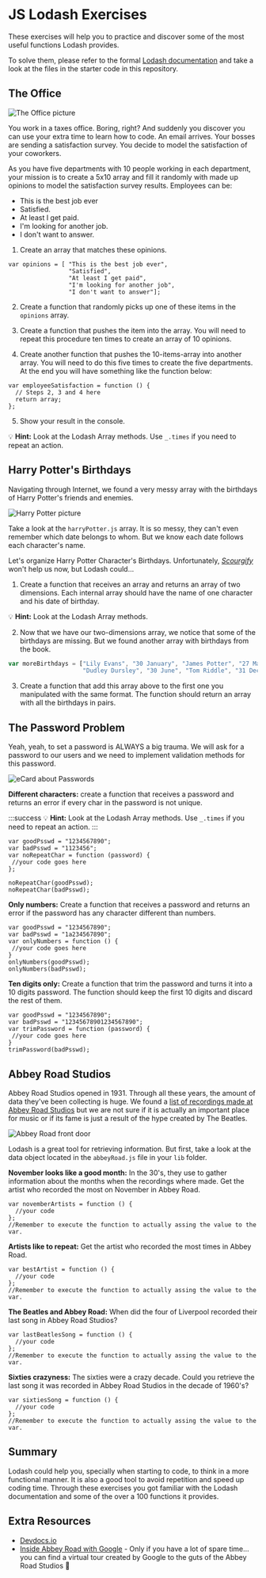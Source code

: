 JS Lodash Exercises
=
These exercises will help you to practice and discover some of the most useful functions Lodash provides.

To solve them, please refer to the formal [Lodash documentation](https://lodash.com/) and take a look at the files in the starter code in this repository.

## The Office

![The Office picture](https://i.imgur.com/9g31Bwo.gif)

You work in a taxes office. Boring, right? And suddenly you discover you can use your extra time to learn how to code. An email arrives. Your bosses are sending a satisfaction survey. You decide to model the satisfaction of your coworkers.

As you have five departments with 10 people working in each department, your mission is to create a 5x10 array and fill it randomly with made up opinions to model the satisfaction survey results. Employees can be:

 - This is the best job ever
 - Satisfied.
 - At least I get paid.
 - I'm looking for another job.
 - I don't want to answer.


1) Create an array that matches these opinions.
 ```javascript=
 var opinions = [ "This is the best job ever",
                  "Satisfied",
                  "At least I get paid",
                  "I'm looking for another job",
                  "I don't want to answer"];
 ```
2) Create a function that randomly picks up one of these items in the `opinions` array.

3) Create a function that pushes the item into the array. You will need to repeat this procedure ten times to create an array of 10 opinions.

4) Create another function that pushes the 10-items-array into another array. You will need to do this five times to create the five departments. At the end you will have something like the function below:

```javascript=
var employeeSatisfaction = function () {
  // Steps 2, 3 and 4 here
  return array;
};
```
5) Show your result in the console.

:bulb: **Hint:** Look at the Lodash Array methods. Use `_.times` if you need to repeat an action.

## Harry Potter's Birthdays

Navigating through Internet, we found a very messy array with the birthdays of Harry Potter's friends and enemies.

![Harry Potter picture](https://i.imgur.com/O0DGqAa.png)

Take a look at the `harryPotter.js` array. It is so messy, they can't even remember which date belongs to whom. But we know each date follows each character's name.

Let's organize Harry Potter Character's Birthdays. Unfortunately, [*Scourgify*](http://harrypotter.wikia.com/wiki/Scouring_Charm) won't help us now, but Lodash could...

1) Create a function that receives an array and returns an array of two dimensions. Each internal array should have the name of one character and his date of birthday.


:bulb: **Hint:** Look at the Lodash Array methods.

2) Now that we have our two-dimensions array, we notice that some of the birthdays are missing. But we found another array with birthdays from the book.
```javascript
var moreBirthdays = ["Lily Evans", "30 January", "James Potter", "27 March",
                     "Dudley Dursley", "30 June", "Tom Riddle", "31 December"];
```
3) Create a function that add this array above to the first one you manipulated with the same format. The function should return an array with all the birthdays in pairs.


## The Password Problem

Yeah, yeah, to set a password is ALWAYS a big trauma. We will ask for a password to our users and we need to implement validation methods for this password.

![eCard about Passwords](https://i.imgur.com/CJHtpLw.png)


**Different characters:** create a function that receives a password and returns an error if every char in the password is not unique.

:::success
:bulb: **Hint:** Look at the Lodash Array methods. Use `_.times` if you need to repeat an action.
:::

```javascript=
var goodPsswd = "1234567890";
var badPsswd = "1123456";
var noRepeatChar = function (password) {
 //your code goes here
};

noRepeatChar(goodPsswd);
noRepeatChar(badPsswd);
```
**Only numbers:** Create a function that receives a password and returns an error if the password has any character different than numbers.


```javascript=
var goodPsswd = "1234567890";
var badPsswd = "1a234567890";
var onlyNumbers = function () {
 //your code goes here
}
onlyNumbers(goodPsswd);
onlyNumbers(badPsswd);
```

**Ten digits only:** Create a function that trim the password and turns it into a 10 digits password. The function should keep the first 10 digits and discard the rest of them.

```javascript=
var goodPsswd = "1234567890";
var badPsswd = "12345678901234567890";
var trimPassword = function (password) {
 //your code goes here
}
trimPassword(badPsswd);
```

## Abbey Road Studios

Abbey Road Studios opened in 1931. Through all these years, the amount of data they've been collecting is huge. We found a [list of recordings made at Abbey Road Studios](https://en.wikipedia.org/wiki/List_of_recordings_made_at_Abbey_Road_Studios) but we are not sure if it is actually an important place for music or if its fame is just a result of the hype created by The Beatles.

![Abbey Road front door](https://i.imgur.com/1kRBdy4.jpg)

Lodash is a great tool for retrieving information. But first, take a look at the data object located in the `abbeyRoad.js` file in your `lib` folder.

**November looks like a good month:** In the 30's, they use to gather information about the months when the recordings where made. Get the artist who recorded the most on November in Abbey Road.

```javascript=
var novemberArtists = function () {
  //your code
};
//Remember to execute the function to actually assing the value to the var.
```

**Artists like to repeat:** Get the artist who recorded the most times in Abbey Road.

```javascript=
var bestArtist = function () {
  //your code
};
//Remember to execute the function to actually assing the value to the var.
```

**The Beatles and Abbey Road:** When did the four of Liverpool recorded their last song in Abbey Road Studios?

```javascript=
var lastBeatlesSong = function () {
  //your code
};
//Remember to execute the function to actually assing the value to the var.
```

**Sixties crazyness:** The sixties were a crazy decade. Could you retrieve the last song it was recorded in Abbey Road Studios in the decade of 1960's?

```javascript=
var sixtiesSong = function () {
  //your code
};
//Remember to execute the function to actually assing the value to the var.
```

## Summary

Lodash could help you, specially when starting to code, to think in a more functional manner. It is also a good tool to avoid repetition and speed up coding time. Through these exercises you got familiar with the Lodash documentation and some of the over a 100 functions it provides.


## Extra Resources

- [Devdocs.io](http://devdocs.io/lodash~4/)
- [Inside Abbey Road with Google](https://insideabbeyroad.withgoogle.com/en) - Only if you have a lot of spare time... you can find a virtual tour created by Google to the guts of the Abbey Road Studios 🙂